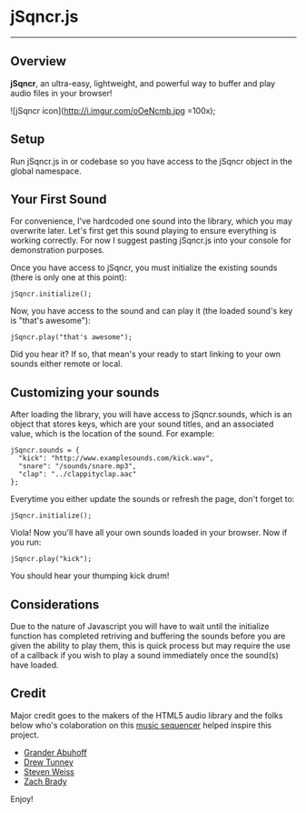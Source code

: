 # jSqncr.js
-----
## Overview
**jSqncr**, an ultra-easy, lightweight, and powerful way to buffer and play audio files in your browser!

![jSqncr icon](http://i.imgur.com/oOeNcmb.jpg =100x);
## Setup
Run jSqncr.js in or codebase so you have access to the jSqncr object in the global namespace.
## Your First Sound
For convenience, I've hardcoded one sound into the library, which you may overwrite later. Let's first get this sound playing to ensure everything is working correctly. For now I suggest pasting jSqncr.js into your console for demonstration purposes.

Once you have access to jSqncr, you must initialize the existing sounds (there is only one at this point):

	jSqncr.initialize();

Now, you have access to the sound and can play it (the loaded sound's key is "that's awesome"):
	
	jSqncr.play("that's awesome");

Did you hear it? If so, that mean's your ready to start linking to your own sounds either remote or local.
## Customizing your sounds
After loading the library, you will have access to jSqncr.sounds, which is an object that stores keys, which are your sound titles, and an associated value, which is the location of the sound. For example:

    jSqncr.sounds = {
      "kick": "http://www.examplesounds.com/kick.wav",
      "snare": "/sounds/snare.mp3",
      "clap": "../clappityclap.aac"    
  	};

Everytime you either update the sounds or refresh the page, don't forget to:

	jSqncr.initialize();

Viola! Now you'll have all your own sounds loaded in your browser. Now if you run:

	jSqncr.play("kick");

You should hear your thumping kick drum!
## Considerations
Due to the nature of Javascript you will have to wait until the initialize function has completed retriving and buffering the sounds before you are given the ability to play them, this is quick process but may require the use of a callback if you wish to play a sound immediately once the sound(s) have loaded.
## Credit
Major credit goes to the makers of the HTML5 audio library and the folks below who's colaboration on this [music sequencer](jSequencr.herokuapp.com) helped inspire this project.

* [Grander Abuhoff](http://github.com/cranbury)
* [Drew Tunney](http://github.com/drewtunney)
* [Steven Weiss](http://github.com/stevenaweiss)
* [Zach Brady](http://github.com/zzzbra)

Enjoy!

